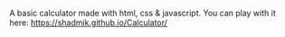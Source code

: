 A basic calculator made with html, css & javascript. You can play with it here: https://shadmik.github.io/Calculator/

